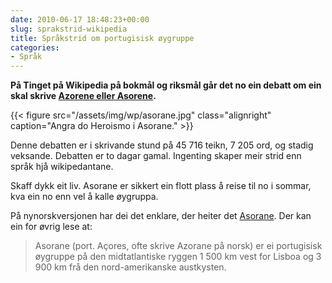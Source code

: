 ```yaml
---
date: 2010-06-17 18:48:23+00:00
slug: sprakstrid-wikipedia
title: Språkstrid om portugisisk øygruppe
categories:
- Språk
---
```


**På Tinget på Wikipedia på bokmål og riksmål går det no ein debatt om ein skal skrive [Azorene eller Asorene](http://no.wikipedia.org/wiki/Wikipedia:Tinget#Azorene_vs_Asorene).**

{{< figure src="/assets/img/wp/asorane.jpg" class="alignright" caption="Angra do Heroismo i Asorane." >}}

<!--more-->

Denne debatten er i skrivande stund på 45 716 teikn, 7 205 ord, og stadig veksande. Debatten er to dagar gamal. Ingenting skaper meir strid enn språk hjå wikipedantane.

Skaff dykk eit liv. Asorane er sikkert ein flott plass å reise til no i sommar, kva ein no enn vel å kalle øygruppa.

På nynorskversjonen har dei det enklare, der heiter det [Asorane](http://nn.wikipedia.org/wiki/Asorane). Der kan ein for øvrig lese at:


<blockquote>Asorane (port. Açores, ofte skrive Azorane på norsk) er ei portugisisk øygruppe på den midtatlantiske ryggen 1 500 km vest for Lisboa og 3 900 km frå den nord-amerikanske austkysten.</blockquote>
